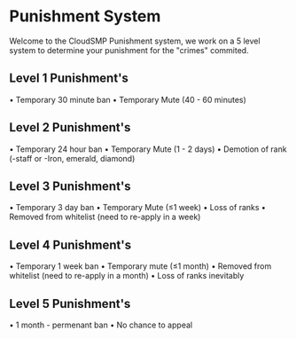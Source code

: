 # Punishment System

Welcome to the CloudSMP Punishment system, we work on a 5 level system to determine your punishment for the "crimes" commited.

## Level 1 Punishment's

• Temporary 30 minute ban
• Temporary Mute (40 - 60 minutes)

## Level 2 Punishment's

• Temporary 24 hour ban
• Temporary Mute (1 - 2 days)
• Demotion of rank (-staff or -Iron, emerald, diamond)

## Level 3 Punishment's

• Temporary 3 day ban
• Temporary Mute (≤1 week)
• Loss of ranks
• Removed from whitelist (need to re-apply in a week)

## Level 4 Punishment's

• Temporary 1 week ban
• Temporary mute (≤1 month)
• Removed from whitelist (need to re-apply in a month)
• Loss of ranks inevitably

## Level 5 Punishment's

• 1 month - permenant ban
• No chance to appeal
